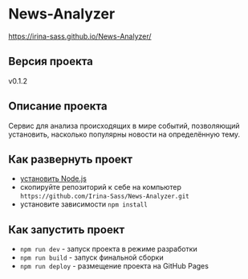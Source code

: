 # News-Analyzer

https://irina-sass.github.io/News-Analyzer/

## Версия проекта

v0.1.2

## Описание проекта

Сервис для анализа происходящих в мире событий, позволяющий установить, насколько популярны новости на определённую тему.

## Как развернуть проект

- [установить Node.js](https://nodejs.org/en/download/)
- скопируйте репозиторий к себе на компьютер
  `https://github.com/Irina-Sass/News-Analyzer.git`
- установите зависимости
  `npm install`

## Как запустить проект

- `npm run dev` - запуск проекта в режиме разработки
- `npm run build` - запуск финальной сборки
- `npm run deploy` - размещение проекта на GitHub Pages
